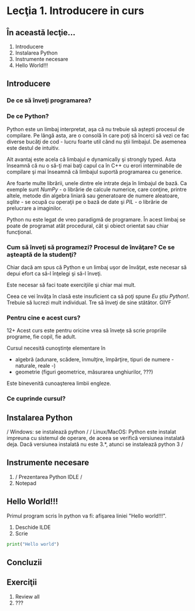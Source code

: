 ﻿# Lecţia 1. Introducere in curs #

## În această lecţie... ##
1. Introducere
2. Instalarea Python
3. Instrumente necesare
4. Hello World!!!

## Introducere ##
### De ce să înveţi programarea? ###

### De ce Python? ###
Python este un limbaj interpretat, aşa că nu trebuie să aştepti procesul de compilare. Pe lângă asta, are o consolă în care poţi să încerci să vezi ce fac diverse bucăţi de cod - lucru foarte util când nu ştii limbajul. De asemenea este destul de intuitiv. 

Alt avantaj este acela că limbajul e dynamically şi strongly typed. Asta înseamnă că nu o să-ţi mai baţi capul ca în C++ cu erori interminabile de compilare şi mai înseamnă că limbajul suportă programarea cu generice.

Are foarte multe librării, unele dintre ele intrate deja în limbajul de bază. Ca exemple sunt *NumPy* - o librărie de calcule numerice, care conţine, printre altele, metode din algebra liniară sau generatoare de numere aleatoare, *sqlite* - se ocupă cu operaţii pe o bază de date şi *PIL* - o librărie de prelucrare a imaginilor.

Python nu este legat de vreo paradigmă de programare. În acest limbaj se poate de programat atât procedural, cât şi obiect orientat sau chiar funcţional. 

### Cum să înveţi să programezi? Procesul de învăţare? Ce se aşteaptă de la studenţi? ###
Chiar dacă am spus că Python e un limbaj uşor de învăţat, este necesar să depui efort ca să-l înţelegi şi să-l înveţi.

Este necesar să faci toate exerciţiile şi chiar mai mult. 

Ceea ce vei învăţa în clasă este insuficient ca să poţi spune *Eu ştiu Python!*. Trebuie să lucrezi mult individual. Tre să înveţi de sine stătător. GIYF

### Pentru cine e acest curs? ###
12+
Acest curs este pentru oricine vrea să înveţe să scrie propriile programe, fie copil, fie adult.

Cursul necesită cunoştinţe elementare în 
* algebră (adunare, scădere, înmulţire, împărţire, tipuri de numere - naturale, reale -) 
* geometrie (figuri geometrice, măsurarea unghiurilor, ???)

Este binevenită cunoaşterea limbii engleze.

### Ce cuprinde cursul? ###

## Instalarea Python ##
/ Windows: se instalează python /
/ Linux/MacOS: Python este instalat impreuna cu sistemul de operare, de aceea se verifică versiunea instalată deja. Dacă versiunea instalată nu este 3.*, atunci se instalează python 3 /

## Instrumente necesare ##
1. / Prezentarea Python IDLE /
2. Notepad

## Hello World!!! ##
Primul program scris în python va fi: afişarea liniei "Hello world!!!".

1. Deschide ILDE
2. Scrie

```python
print("Hello world") 
```

## Concluzii ##

## Exerciţii ##
1. Review all 
2. ???
